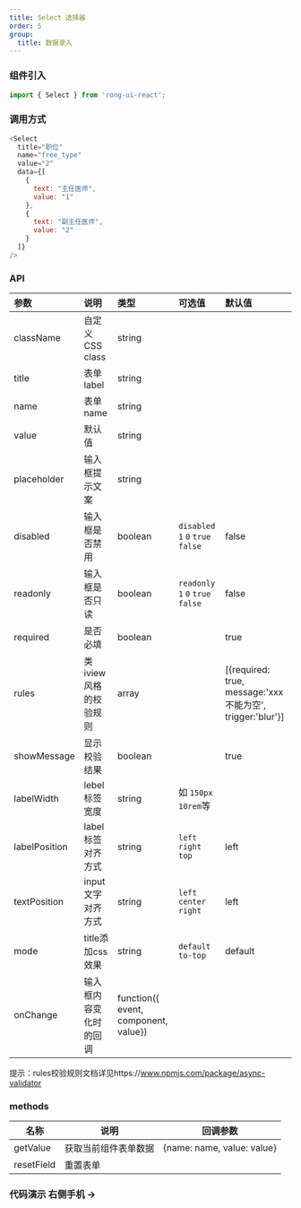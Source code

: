 ```yaml
---
title: Select 选择器
order: 5
group:
  title: 数据录入
---
```



### 组件引入
```js
import { Select } from 'rong-ui-react';
```

### 调用方式
```js
<Select 
  title="职位" 
  name="free_type"
  value="2"
  data={[
    {
      text: "主任医师",
      value: "1"
    },
    {
      text: "副主任医师",
      value: "2"
    }
  ]}
/>
```

### API

| 参数      | 说明    | 类型      | 可选值       | 默认值   |
|:--------|:--------|:--------|:--------|:--------|
| className | 自定义 CSS class | string | | |
| title | 表单label | string | | |
| name | 表单name | string | | |
| value | 默认值 | string | | |
| placeholder | 输入框提示文案 | string | | |
| disabled | 输入框是否禁用 | boolean| `disabled` `1` `0` `true` `false` | false |
| readonly | 输入框是否只读 | boolean | `readonly` `1` `0` `true` `false` | false |
| required | 是否必填 | boolean | | true |
| rules | 类iview风格的校验规则 | array | | [{required: true, message:'xxx不能为空', trigger:'blur'}] |
| showMessage | 显示校验结果 | boolean | | true |
| labelWidth | lebel标签宽度 | string | 如 `150px` `10rem`等 ||
| labelPosition | label标签对齐方式 | string | `left` `right` `top`  | left |
| textPosition | input文字对齐方式 | string | `left` `center` `right`  | left |
| mode | title添加css效果 | string | `default` `to-top` | default |
| onChange | 输入框内容变化时的回调 | function({ event, component, value}) | | |


<Alert>提示：rules校验规则文档详见https://www.npmjs.com/package/async-validator</Alert>


### methods
| 名称      | 说明    | 回调参数      |
|---------- |-------- |---------- |
| getValue | 获取当前组件表单数据 | {name: name, value: value} |
| resetField | 重置表单 | |


### 代码演示 <Badge> 右侧手机 → </Badge>
<code src="./demo.jsx"></code>
